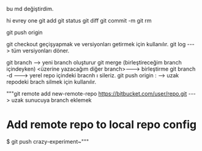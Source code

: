 


bu md değiştirdim.



hi evrey one
git add
git status
git diff
git commit -m 
git rm 

git push origin <puslanacak branch>

git checkout geçişyapmak ve versiyonları getirmek için kullanılır.
git log ---> tüm versiyonları döner.


git branch <bracnhname>  -->    yeni branch oluşturur
git merge (birleştireceğim branch içindeyken) <üzerine yazacağım diğer branch>---> birleştirme
git branch -d <bracnhName> --->  yerel repo içindeki bracnh ı sileriz. 
git push origin :<branchName> --> uzak repodeki brach silmek için kullanılır.





"""git remote add new-remote-repo https://bitbucket.com/user/repo.git   ---> uzak sunucuya branch eklemek 
# Add remote repo to local repo config
$ git push <new-remote-repo> crazy-experiment~"""